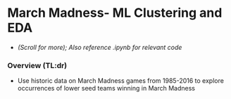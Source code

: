 

# March Madness- ML Clustering and EDA
* *(Scroll for more); Also reference .ipynb for relevant code*

### Overview (TL:dr)
* Use historic data on March Madness games from 1985-2016 to explore occurrences of lower seed teams winning in March Madness

